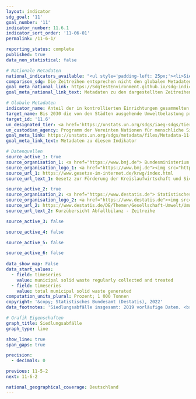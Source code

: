 ```yaml
---
layout: indicator    
sdg_goal: '11'    
goal_number: '11'    
indicator_number: 11.6.1    
indicator_sort_order: '11-06-01'    
permalink: /11-6-1/    

reporting_status: complete    
published: true    
data_non_statistical: false    

# Nationale Metadaten    
national_indicators_available: "<ul style='padding-left: 25px;'><li>Siedlungsabfälle, die regelmäßig gesammelt und behandelt werden</li> <li> Siedlungsabfälle insgesamt</li></ul>"    
comparison_sdg: Die Zeitreihen entsprechen nicht den globalen Metadaten, bieten aber zusätzliche Informationen.    
goal_meta_national_link: https://SdgTestEnvironment.github.io/sdg-indicators/public/MetaDe/11.6.1.pdf    
goal_meta_national_link_text: Metadaten zu den dargestellten Zeitreihen    

# Globale Metadaten    
indicator_name: Anteil der in kontrollierten Einrichtungen gesammelten und behandelten festen Siedlungsabfälle an den gesamten Siedlungsabfällen, nach Städten    
target_name: Bis 2030 die von den Städten ausgehende Umweltbelastung pro Kopf senken, unter anderem mit besonderer Aufmerksamkeit auf der Luftqualität und der kommunalen und sonstigen Abfallbehandlung    
target_id: '11.6'    
un_designated_tier: <a href='https://unstats.un.org/sdgs/iaeg-sdgs/tier-classification/' title='Klicken Sie hier um weitere Informationen zur UN-Tier-Klassifikation zu erhalten.'  target='_blank'>Tier II</a>    
un_custodian_agency: Programm der Vereinten Nationen für menschliche Siedlungen (UN-Habitat)<br>Statistische Division der Vereinten Nationen (UNSD)    
goal_meta_link: https://unstats.un.org/sdgs/metadata/files/Metadata-11-06-01.pdf    
goal_meta_link_text: Metadaten zu diesem Indikator        

# Datenquellen
source_active_1: true
source_organisation_1: <a href="https://www.bmj.de"> Bundesministerium der Justiz (BMJ) und das Bundesamt für Justiz (BfJ) </a>
source_organisation_logo_1: <a href="https://www.bmj.de"><img src="https://g205sdgs.github.io/sdg-indicators/public/OrgImgDe/bmj.png" alt="Logo bmj" style="height:60px; width:148px"/></a>
source_url_1: https://www.gesetze-im-internet.de/krwg/index.html
source_url_text_1: Gesetz zur Förderung der Kreislaufwirtschaft und Sicherung der umweltverträglichen Bewirtschaftung von Abfällen (Kreislaufwirtschaftsgesetz - KrWG) in der jeweils aktuellen Fassung

source_active_2: true
source_organisation_2: <a href="https://www.destatis.de"> Statistisches Bundesamt (Destatis) </a>
source_organisation_logo_2: <a href="https://www.destatis.de"><img src="https://g205sdgs.github.io/sdg-indicators/public/OrgImgDe/destatis.png" alt="Logo destatis" style="height:60px; width:148px"/></a>
source_url_2: https://www.destatis.de/DE/Themen/Gesellschaft-Umwelt/Umwelt/Abfallwirtschaft/Tabellen/liste-abfallbilanz-kurzuebersicht.html
source_url_text_2: Kurzübersicht Abfallbilanz - Zeitreihe

source_active_3: false

source_active_4: false

source_active_5: false

source_active_6: false
    
data_show_map: False    
data_start_values: 
  - field: timeseries
    value: municipal solid waste regularly collected and treated
  - field: timeseries
    value: total municipal solid waste generated    
computation_units_plural: Prozent; 1 000 Tonnen    
copyright: '&copy; Statistisches Bundesamt (Destatis), 2022'    
data_footnotes: 'Siedlungsabfälle insgesamt: 2019 vorläufige Daten. <br>• Siedlungsabfälle, die regelmäßig gesammelt und behandelt werden: Alle Daten geschätzt.'    

# Grafik Eigenschaften    
graph_title: Siedlungsabfälle    
graph_type: line    

show_line: true
span_gaps: true

precision:
  - decimals: 0    

previous: 11-5-2    
next: 11-6-2    

national_geographical_coverage: Deutschland    
---
```


<span></span>